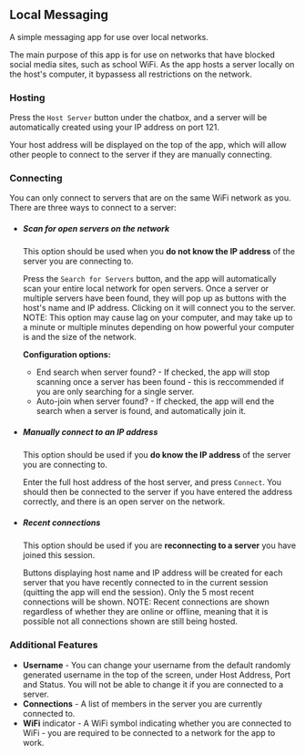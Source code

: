 ## Local Messaging
A simple messaging app for use over local networks.

The main purpose of this app is for use on networks that have blocked social media sites, such as school WiFi. As the app hosts a server locally on the host's computer, it bypassess all restrictions on the network. 

### Hosting
Press the `Host Server` button under the chatbox, and a server will be automatically created using your IP address on port 121.

Your host address will be displayed on the top of the app, which will allow other people to connect to the server if they are manually connecting.

### Connecting
You can only connect to servers that are on the same WiFi network as you.  
There are three ways to connect to a server:
* ##### Scan for open servers on the network
    This option should be used when you **do not know the IP address** of the server you are connecting to.

    Press the `Search for Servers` button, and the app will automatically scan your entire local network for open servers. Once a server or multiple servers have been found, they will pop up as buttons with the host's name and IP address. Clicking on it will connect you to the server. NOTE: This option may cause lag on your computer, and may take up to a minute or multiple minutes depending on how powerful your computer is and the size of the network.

    **Configuration options:**
    * End search when server found? - If checked, the app will stop scanning once a server has been found - this is reccommended if you are only searching for a single server.
    * Auto-join when server found? - If checked, the app will end the search when a server is found, and automatically join it.
* ##### Manually connect to an IP address
    This option should be used if you **do know the IP address** of the server you are connecting to.

    Enter the full host address of the host server, and press `Connect`. You should then be connected to the server if you have entered the address correctly, and there is an open server on the network.
* ##### Recent connections
    This option should be used if you are **reconnecting to a server** you have joined this session.

    Buttons displaying host name and IP address will be created for each server that you have recently connected to in the current session (quitting the app will end the session). Only the 5 most recent connections will be shown. NOTE: Recent connections are shown regardless of whether they are online or offline, meaning that it is possible not all connections shown are still being hosted.

### Additional Features
* **Username** - You can change your username from the default randomly generated username in the top of the screen, under Host Address, Port and Status. You will not be able to change it if you are connected to a server.
* **Connections** - A list of members in the server you are currently connected to.
* **WiFi** indicator - A WiFi symbol indicating whether you are connected to WiFi - you are required to be connected to a network for the app to work.